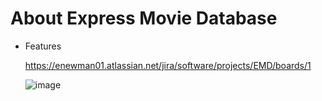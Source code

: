 # About Express Movie Database

<ul>
  <li>Features</li>
  
  https://enewman01.atlassian.net/jira/software/projects/EMD/boards/1
  
  ![image](https://user-images.githubusercontent.com/94469645/145624377-af419ebd-c7da-48d1-a52d-e3137e533026.png)


